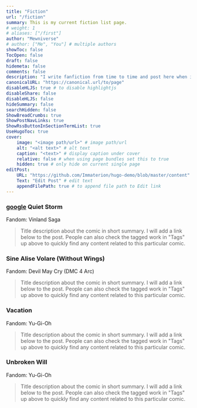 ```yaml
---
title: "Fiction"
url: "/fiction"
summary: This is my current fiction list page.
# weight: 1
# aliases: ["/first"]
author: "Mewniverse"
# author: ["Me", "You"] # multiple authors
showToc: false
TocOpen: false
draft: false
hidemeta: false
comments: false
description: "I write fanfiction from time to time and post here when inspired."
canonicalURL: "https://canonical.url/to/page"
disableHLJS: true # to disable highlightjs
disableShare: false
disableHLJS: false
hideSummary: false
searchHidden: false
ShowBreadCrumbs: true
ShowPostNavLinks: true
ShowRssButtonInSectionTermList: true
UseHugoToc: true
cover:
    image: "<image path/url>" # image path/url
    alt: "<alt text>" # alt text
    caption: "<text>" # display caption under cover
    relative: false # when using page bundles set this to true
    hidden: true # only hide on current single page
editPost:
    URL: "https://github.com/Immaterion/hugo-demo/blob/master/content"
    Text: "Edit Post" # edit text
    appendFilePath: true # to append file path to Edit link
---
```


### [google](google.com) Quiet Storm

Fandom: Vinland Saga

>Title description about the comic in short summary. I will add a link below to the post.
People can also check the tagged work in "Tags" up above to quickly find any content related to
this particular comic.

### Sine Alise Volare (Without Wings)

Fandom: Devil May Cry (DMC 4 Arc)

>Title description about the comic in short summary. I will add a link below to the post.
People can also check the tagged work in "Tags" up above to quickly find any content related to
this particular comic.

### Vacation 

Fandom: Yu-Gi-Oh

>Title description about the comic in short summary. I will add a link below to the post.
People can also check the tagged work in "Tags" up above to quickly find any content related to
this particular comic.

### Unbroken Will

Fandom: Yu-Gi-Oh

>Title description about the comic in short summary. I will add a link below to the post.
People can also check the tagged work in "Tags" up above to quickly find any content related to
this particular comic.